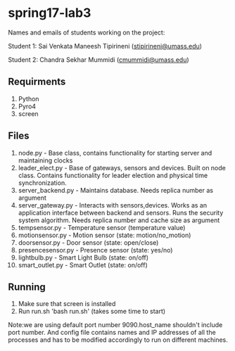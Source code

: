 # spring17-lab3
Names and emails of students working on the project:

Student 1: Sai Venkata Maneesh Tipirineni (stipirineni@umass.edu)

Student 2: Chandra Sekhar Mummidi (cmummidi@umass.edu)

Requirments
---------------
1. Python
2. Pyro4
3. screen

Files
----------------
1. node.py - Base class, contains functionality for starting server and maintaining clocks
2. leader_elect.py - Base of gateways, sensors and devices. Built on node class. Contains functionality for leader election and physical time synchronization.
3. server_backend.py - Maintains database. Needs replica number as argument
4. server_gateway.py - Interacts with sensors,devices. Works as an application interface between backend and sensors. Runs the security system algorithm. Needs replica number and cache size as argument
5. tempsensor.py - Temperature sensor (temperature value)
6. motionsensor.py - Motion sensor (state: motion/no_motion)
7. doorsensor.py - Door sensor (state: open/close)
8. presencesensor.py - Presence sensor (state: yes/no)
9. lightbulb.py - Smart Light Bulb (state: on/off)
10. smart_outlet.py - Smart Outlet (state: on/off)

Running
----------
1. Make sure that screen is installed
2. Run run.sh 'bash run.sh' (takes some time to start)

Note:we are using default port number 9090.host_name shouldn't include port number.
And config file contains names and IP addresses of all the processes and has to be modified accordingly to run on different machines.
